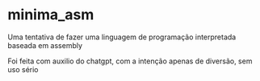# minima_asm
Uma tentativa de fazer uma linguagem de programação interpretada baseada em assembly

Foi feita com auxilio do chatgpt, com a intenção apenas de diversão, sem uso sério
